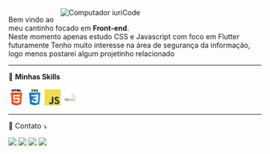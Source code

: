 <img src="https://raw.githubusercontent.com/MicaelliMedeiros/micaellimedeiros/master/image/computer-illustration.png" min-width="400px" max-width="400px" width="400px" align="right" alt="Computador iuriCode">

<p align="left"> 
  Bem vindo ao meu cantinho focado em <strong>Front-end</strong>.<br>
  Neste momento apenas estudo CSS e Javascript com foco em Flutter futuramente
  Tenho muito interesse na área de segurança da informação, logo menos postarei algum projetinho relacionado
</p>

----

<p align="left">
  🚀 <strong>Minhas Skills </strong> <br><br>
  <code><img height="32" src="https://raw.githubusercontent.com/github/explore/80688e429a7d4ef2fca1e82350fe8e3517d3494d/topics/html/html.png" alt="HTML5"/></code>
  <code><img height="32" src="https://raw.githubusercontent.com/github/explore/80688e429a7d4ef2fca1e82350fe8e3517d3494d/topics/css/css.png" alt="CSS"/></code>
  <code><img height="32" src="https://raw.githubusercontent.com/github/explore/80688e429a7d4ef2fca1e82350fe8e3517d3494d/topics/javascript/javascript.png"         alt="Javascript"/></code>
  <code><img height="32" src="https://raw.githubusercontent.com/github/explore/80688e429a7d4ef2fca1e82350fe8e3517d3494d/topics/mysql/mysql.png" alt="MySQL"/></code>
</p>

----

<p align="left">
  💌 Contato ⤵️
</p>

<p align="left">
  <a href="mail:xjfborges@gmail.com" alt="Gmail">
 <img src="https://img.shields.io/badge/-Gmail-FF0000?style=flat-square&labelColor=FF0000&logo=gmail&logoColor=white&link=xjfborges@gmail.com" /></a>

  <a href="www.linkedin.com/in/fabricioborges1" alt="Linkedin">
  <img src="https://img.shields.io/badge/-Linkedin-0e76a8?style=flat-square&logo=Linkedin&logoColor=white&link=https://www.linkedin.com/in/fabricioborges1/" /></a>

  <a href="#" alt="WhatsApp">
  <img src="https://img.shields.io/badge/-WhatsApp-25d366?style=flat-square&labelColor=25d366&logo=whatsapp&logoColor=white&link=API-DO-SEU-WHATSAPP"/></a>

  <a href="[#]https://www.instagram.com/fbxrges/" alt="Instagram">
  <img src="https://img.shields.io/badge/-Instagram-DF0174?style=flat-square&labelColor=DF0174&logo=instagram&logoColor=white&link=https://www.instagram.com/fbxrges/"/></a>
</p>  
